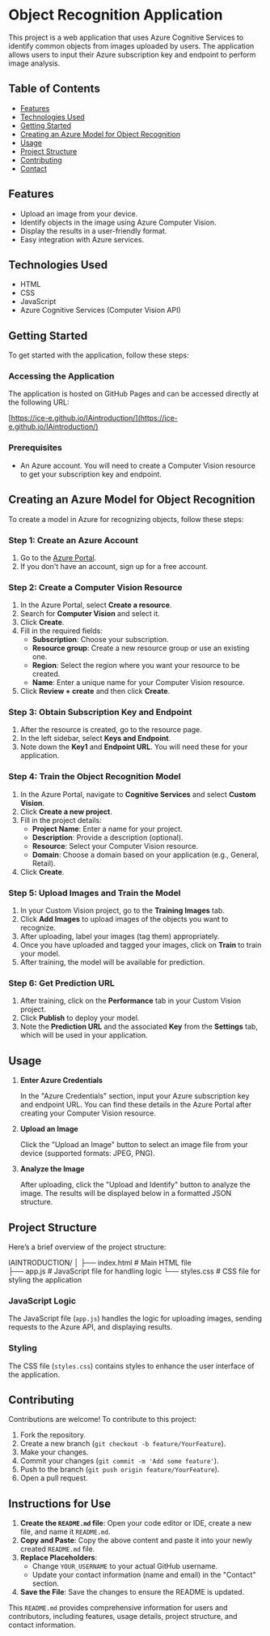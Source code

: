 # Object Recognition Application

This project is a web application that uses Azure Cognitive Services to identify common objects from images uploaded by users. The application allows users to input their Azure subscription key and endpoint to perform image analysis.

## Table of Contents

- [Features](#features)
- [Technologies Used](#technologies-used)
- [Getting Started](#getting-started)
- [Creating an Azure Model for Object Recognition](#creating-an-azure-model-for-object-recognition)
- [Usage](#usage)
- [Project Structure](#project-structure)
- [Contributing](#contributing)
- [Contact](#contact)

## Features

- Upload an image from your device.
- Identify objects in the image using Azure Computer Vision.
- Display the results in a user-friendly format.
- Easy integration with Azure services.

## Technologies Used

- HTML
- CSS
- JavaScript
- Azure Cognitive Services (Computer Vision API)

## Getting Started

To get started with the application, follow these steps:

### Accessing the Application

The application is hosted on GitHub Pages and can be accessed directly at the following URL:

[https://ice-e.github.io/IAintroduction/](https://ice-e.github.io/IAintroduction/)

### Prerequisites

- An Azure account. You will need to create a Computer Vision resource to get your subscription key and endpoint.

## Creating an Azure Model for Object Recognition

To create a model in Azure for recognizing objects, follow these steps:

### Step 1: Create an Azure Account

1. Go to the [Azure Portal](https://portal.azure.com/).
2. If you don't have an account, sign up for a free account.

### Step 2: Create a Computer Vision Resource

1. In the Azure Portal, select **Create a resource**.
2. Search for **Computer Vision** and select it.
3. Click **Create**.
4. Fill in the required fields:
   - **Subscription**: Choose your subscription.
   - **Resource group**: Create a new resource group or use an existing one.
   - **Region**: Select the region where you want your resource to be created.
   - **Name**: Enter a unique name for your Computer Vision resource.
5. Click **Review + create** and then click **Create**.

### Step 3: Obtain Subscription Key and Endpoint

1. After the resource is created, go to the resource page.
2. In the left sidebar, select **Keys and Endpoint**.
3. Note down the **Key1** and **Endpoint URL**. You will need these for your application.

### Step 4: Train the Object Recognition Model

1. In the Azure Portal, navigate to **Cognitive Services** and select **Custom Vision**.
2. Click **Create a new project**.
3. Fill in the project details:
   - **Project Name**: Enter a name for your project.
   - **Description**: Provide a description (optional).
   - **Resource**: Select your Computer Vision resource.
   - **Domain**: Choose a domain based on your application (e.g., General, Retail).
4. Click **Create**.

### Step 5: Upload Images and Train the Model

1. In your Custom Vision project, go to the **Training Images** tab.
2. Click **Add Images** to upload images of the objects you want to recognize.
3. After uploading, label your images (tag them) appropriately.
4. Once you have uploaded and tagged your images, click on **Train** to train your model.
5. After training, the model will be available for prediction.

### Step 6: Get Prediction URL

1. After training, click on the **Performance** tab in your Custom Vision project.
2. Click **Publish** to deploy your model.
3. Note the **Prediction URL** and the associated **Key** from the **Settings** tab, which will be used in your application.

## Usage

1. **Enter Azure Credentials**

   In the "Azure Credentials" section, input your Azure subscription key and endpoint URL. You can find these details in the Azure Portal after creating your Computer Vision resource.

2. **Upload an Image**

   Click the "Upload an Image" button to select an image file from your device (supported formats: JPEG, PNG).

3. **Analyze the Image**

   After uploading, click the "Upload and Identify" button to analyze the image. The results will be displayed below in a formatted JSON structure.

## Project Structure

Here’s a brief overview of the project structure:

IAINTRODUCTION/ 
        │
        ├── index.html # Main HTML file     
        ├── app.js # JavaScript file for handling logic 
        └── styles.css # CSS file for styling the application


### JavaScript Logic

The JavaScript file (`app.js`) handles the logic for uploading images, sending requests to the Azure API, and displaying results.

### Styling

The CSS file (`styles.css`) contains styles to enhance the user interface of the application.

## Contributing

Contributions are welcome! To contribute to this project:

1. Fork the repository.
2. Create a new branch (`git checkout -b feature/YourFeature`).
3. Make your changes.
4. Commit your changes (`git commit -m 'Add some feature'`).
5. Push to the branch (`git push origin feature/YourFeature`).
6. Open a pull request.

## Instructions for Use

1. **Create the `README.md` file**: Open your code editor or IDE, create a new file, and name it `README.md`.
2. **Copy and Paste**: Copy the above content and paste it into your newly created `README.md` file.
3. **Replace Placeholders**: 
   - Change `YOUR_USERNAME` to your actual GitHub username.
   - Update your contact information (name and email) in the "Contact" section.
4. **Save the File**: Save the changes to ensure the README is updated.

This `README.md` provides comprehensive information for users and contributors, including features, usage details, project structure, and contact information.
